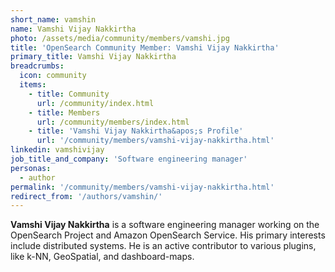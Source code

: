 ```yaml
---
short_name: vamshin
name: Vamshi Vijay Nakkirtha
photo: /assets/media/community/members/vamshi.jpg
title: 'OpenSearch Community Member: Vamshi Vijay Nakkirtha'
primary_title: Vamshi Vijay Nakkirtha
breadcrumbs:
  icon: community
  items:
    - title: Community
      url: /community/index.html
    - title: Members
      url: /community/members/index.html
    - title: 'Vamshi Vijay Nakkirtha&apos;s Profile'
      url: '/community/members/vamshi-vijay-nakkirtha.html'
linkedin: vamshivijay
job_title_and_company: 'Software engineering manager'
personas:
  - author
permalink: '/community/members/vamshi-vijay-nakkirtha.html'
redirect_from: '/authors/vamshin/'
---
```

**Vamshi Vijay Nakkirtha** is a software engineering manager working on the OpenSearch Project and Amazon OpenSearch Service. His primary interests include distributed systems. He is an active contributor to various plugins, like k-NN, GeoSpatial, and dashboard-maps.
 

